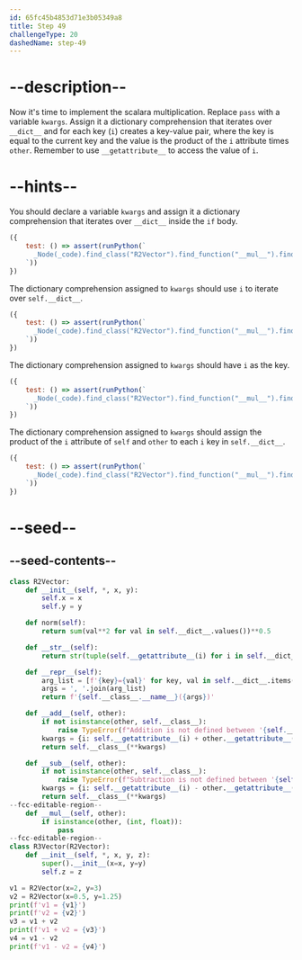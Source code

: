 ```yaml
---
id: 65fc45b4853d71e3b05349a8
title: Step 49
challengeType: 20
dashedName: step-49
---
```


# --description--

Now it's time to implement the scalara multiplication. Replace `pass` with a variable `kwargs`. Assign it a dictionary comprehension that iterates over `__dict__` and for each key (`i`) creates a key-value pair, where the key is equal to the current key and the value is the product of the `i` attribute times `other`. Remember to use `__getattribute__` to access the value of `i`.

# --hints--

You should declare a variable `kwargs` and assign it a dictionary comprehension that iterates over `__dict__` inside the `if` body.

```js
({
    test: () => assert(runPython(`
      _Node(_code).find_class("R2Vector").find_function("__mul__").find_ifs()[0].find_bodies()[0].find_variable("kwargs").find_comp_iters()[0].is_equivalent("self.__dict__")
    `))
})
```

The dictionary comprehension assigned to `kwargs` should use `i` to iterate over `self.__dict__`.

```js
({
    test: () => assert(runPython(`
      _Node(_code).find_class("R2Vector").find_function("__mul__").find_ifs()[0].find_bodies()[0].find_variable("kwargs").find_comp_targets()[0].is_equivalent("i")
    `))
})
```

The dictionary comprehension assigned to `kwargs` should have `i` as the key.

```js
({
    test: () => assert(runPython(`
      _Node(_code).find_class("R2Vector").find_function("__mul__").find_ifs()[0].find_bodies()[0].find_variable("kwargs").find_comp_key().is_equivalent("i")
    `))
})
```

The dictionary comprehension assigned to `kwargs` should assign the product of the `i` attribute of `self` and `other` to each `i` key in `self.__dict__`.

```js
({
    test: () => assert(runPython(`
      _Node(_code).find_class("R2Vector").find_function("__mul__").find_ifs()[0].find_bodies()[0].find_variable("kwargs").find_comp_expr().is_equivalent("self.__getattribute__(i) * other")
    `))
})
```

# --seed--

## --seed-contents--

```py
class R2Vector:
    def __init__(self, *, x, y):
        self.x = x
        self.y = y

    def norm(self):
        return sum(val**2 for val in self.__dict__.values())**0.5

    def __str__(self):
        return str(tuple(self.__getattribute__(i) for i in self.__dict__))

    def __repr__(self):
        arg_list = [f'{key}={val}' for key, val in self.__dict__.items()]
        args = ', '.join(arg_list)
        return f'{self.__class__.__name__}({args})'

    def __add__(self, other):
        if not isinstance(other, self.__class__):
            raise TypeError(f"Addition is not defined between '{self.__class__.__name__}' and '{other.__class__.__name__}'")
        kwargs = {i: self.__getattribute__(i) + other.__getattribute__(i) for i in self.__dict__}
        return self.__class__(**kwargs)

    def __sub__(self, other):
        if not isinstance(other, self.__class__):
            raise TypeError(f"Subtraction is not defined between '{self.__class__.__name__}' and '{other.__class__.__name__}'")
        kwargs = {i: self.__getattribute__(i) - other.__getattribute__(i) for i in self.__dict__}
        return self.__class__(**kwargs)
--fcc-editable-region--
    def __mul__(self, other):
        if isinstance(other, (int, float)):
            pass
--fcc-editable-region--
class R3Vector(R2Vector):
    def __init__(self, *, x, y, z):
        super().__init__(x=x, y=y)
        self.z = z

v1 = R2Vector(x=2, y=3)
v2 = R2Vector(x=0.5, y=1.25)
print(f'v1 = {v1}')
print(f'v2 = {v2}')
v3 = v1 + v2
print(f'v1 + v2 = {v3}')
v4 = v1 - v2
print(f'v1 - v2 = {v4}')

```
